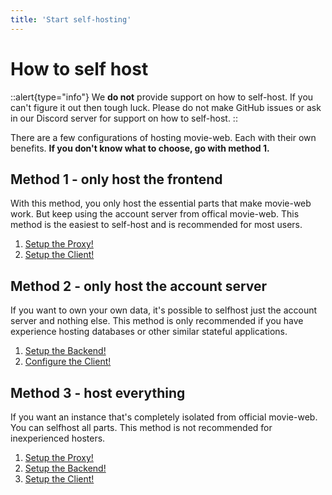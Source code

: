 ```yaml
---
title: 'Start self-hosting'
---
```

# How to self host

::alert{type="info"}
We **do not** provide support on how to self-host. If you can't figure it out then tough luck. Please do not make GitHub issues or ask in our Discord server for support on how to self-host.
::

There are a few configurations of hosting movie-web. Each with their own benefits.
**If you don't know what to choose, go with method 1.**

## Method 1 - only host the frontend
With this method, you only host the essential parts that make movie-web work. But keep using the account server from offical movie-web.
This method is the easiest to self-host and is recommended for most users.

1. [Setup the Proxy!](2.proxy.md)
2. [Setup the Client!](3.client.md)

## Method 2 - only host the account server
If you want to own your own data, it's possible to selfhost just the account server and nothing else.
This method is only recommended if you have experience hosting databases or other similar stateful applications.

1. [Setup the Backend!](4.backend.md)
2. [Configure the Client!](5.use-backend.md)

## Method 3 - host everything
If you want an instance that's completely isolated from official movie-web. You can selfhost all parts.
This method is not recommended for inexperienced hosters.

1. [Setup the Proxy!](2.proxy.md)
2. [Setup the Backend!](4.backend.md)
3. [Setup the Client!](3.client.md)